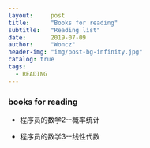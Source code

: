 ```yaml
---
layout:     post
title:      "Books for reading"
subtitle:   "Reading list"
date:       2019-07-09
author:     "Woncz"
header-img: "img/post-bg-infinity.jpg"
catalog: true
tags:
  - READING
---
```


### books for reading

- 程序员的数学2--概率统计

- 程序员的数学3--线性代数
